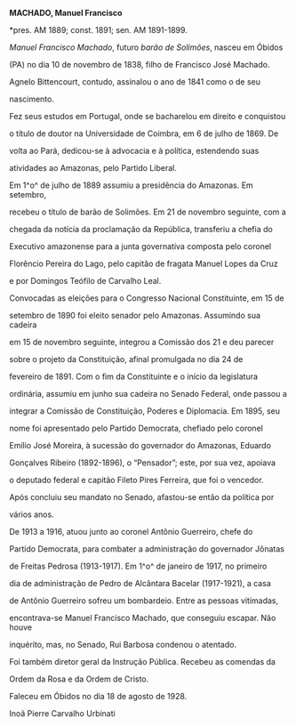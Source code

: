 **MACHADO, Manuel Francisco**



\*pres. AM 1889; const. 1891; sen. AM 1891-1899.



*Manuel Francisco Machado*, futuro *barão de Solimões*, nasceu em Óbidos

(PA) no dia 10 de novembro de 1838, filho de Francisco José Machado.

Agnelo Bittencourt, contudo, assinalou o ano de 1841 como o de seu

nascimento.



Fez seus estudos em Portugal, onde se bacharelou em direito e conquistou

o título de doutor na Universidade de Coimbra, em 6 de julho de 1869. De

volta ao Pará, dedicou-se à advocacia e à política, estendendo suas

atividades ao Amazonas, pelo Partido Liberal.



Em 1^o^ de julho de 1889 assumiu a presidência do Amazonas. Em setembro,

recebeu o título de barão de Solimões. Em 21 de novembro seguinte, com a

chegada da notícia da proclamação da República, transferiu a chefia do

Executivo amazonense para a junta governativa composta pelo coronel

Florêncio Pereira do Lago, pelo capitão de fragata Manuel Lopes da Cruz

e por Domingos Teófilo de Carvalho Leal.



Convocadas as eleições para o Congresso Nacional Constituinte, em 15 de

setembro de 1890 foi eleito senador pelo Amazonas. Assumindo sua cadeira

em 15 de novembro seguinte, integrou a Comissão dos 21 e deu parecer

sobre o projeto da Constituição, afinal promulgada no dia 24 de

fevereiro de 1891. Com o fim da Constituinte e o início da legislatura

ordinária, assumiu em junho sua cadeira no Senado Federal, onde passou a

integrar a Comissão de Constituição, Poderes e Diplomacia. Em 1895, seu

nome foi apresentado pelo Partido Democrata, chefiado pelo coronel

Emílio José Moreira, à sucessão do governador do Amazonas, Eduardo

Gonçalves Ribeiro (1892-1896), o “Pensador”; este, por sua vez, apoiava

o deputado federal e capitão Fileto Pires Ferreira, que foi o vencedor.

Após concluiu seu mandato no Senado, afastou-se então da política por

vários anos.



De 1913 a 1916, atuou junto ao coronel Antônio Guerreiro, chefe do

Partido Democrata, para combater a administração do governador Jônatas

de Freitas Pedrosa (1913-1917). Em 1^o^ de janeiro de 1917, no primeiro

dia de administração de Pedro de Alcântara Bacelar (1917-1921), a casa

de Antônio Guerreiro sofreu um bombardeio. Entre as pessoas vitimadas,

encontrava-se Manuel Francisco Machado, que conseguiu escapar. Não houve

inquérito, mas, no Senado, Rui Barbosa condenou o atentado.



Foi também diretor geral da Instrução Pública. Recebeu as comendas da

Ordem da Rosa e da Ordem de Cristo.



Faleceu em Óbidos no dia 18 de agosto de 1928.



Inoã Pierre Carvalho Urbinati



